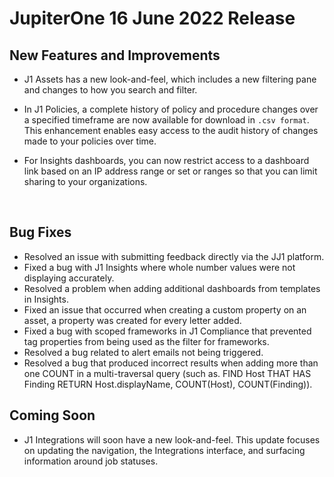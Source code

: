 # JupiterOne 16 June 2022 Release

## New Features and Improvements
- J1 Assets has a new look-and-feel, which includes a new filtering pane and changes to how you search and filter. 
- In J1 Policies, a complete history of policy and procedure changes over a specified timeframe are now available for download in `.csv format`. This enhancement enables easy access to the audit history of changes made to your policies over time. 
-  For Insights dashboards, you can now restrict access to a dashboard link based on an IP address range or set or ranges so that you can limit sharing to your organizations.

   ​

## Bug Fixes
-  Resolved an issue with submitting feedback directly via the JJ1 platform.
-  Fixed a bug with J1 Insights where whole number values were not displaying accurately.
-  Resolved a problem when adding additional dashboards from templates in Insights.
-  Fixed an issue that occurred when creating a custom property on an asset, a property was created for every letter added.
-  Fixed a bug with scoped frameworks in J1 Compliance that prevented tag properties from being used as the filter for frameworks.
-  Resolved a bug related to alert emails not being triggered.
-  Resolved a bug that produced incorrect results when adding more than one COUNT in a multi-traversal query (such as. FIND Host THAT HAS Finding RETURN Host.displayName, COUNT(Host), COUNT(Finding)).

## Coming Soon
- J1 Integrations will soon have a new look-and-feel. This update focuses on updating the navigation, the Integrations interface, and surfacing information around job statuses. 
